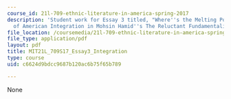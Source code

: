 ```yaml
---
course_id: 21l-709-ethnic-literature-in-america-spring-2017
description: 'Student work for Essay 3 titled, "Where''s the Melting Pot?: The Lack
  of American Integration in Mohsin Hamid''s The Reluctant Fundamentalist."'
file_location: /coursemedia/21l-709-ethnic-literature-in-america-spring-2017/c6624d9bdcc9687b120ac6b75f65b789_MIT21L_709S17_Essay3_Integration.pdf
file_type: application/pdf
layout: pdf
title: MIT21L_709S17_Essay3_Integration
type: course
uid: c6624d9bdcc9687b120ac6b75f65b789

---
```

None
